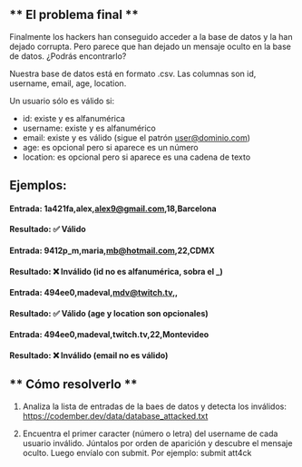 ## ** El problema final **
Finalmente los hackers han conseguido acceder a la base de datos y la han dejado corrupta. Pero parece que han dejado un mensaje oculto en la base de datos. ¿Podrás encontrarlo?

Nuestra base de datos está en formato .csv. Las columnas son id, username, email, age, location.

Un usuario sólo es válido si:

- id: existe y es alfanumérica
- username: existe y es alfanumérico
- email: existe y es válido (sigue el patrón user@dominio.com)
- age: es opcional pero si aparece es un número
- location: es opcional pero si aparece es una cadena de texto

## Ejemplos:

#### Entrada: 1a421fa,alex,alex9@gmail.com,18,Barcelona
#### Resultado: ✅ Válido

#### Entrada: 9412p_m,maria,mb@hotmail.com,22,CDMX
#### Resultado: ❌ Inválido (id no es alfanumérica, sobra el _)

#### Entrada: 494ee0,madeval,mdv@twitch.tv,,
#### Resultado: ✅ Válido (age y location son opcionales)

#### Entrada: 494ee0,madeval,twitch.tv,22,Montevideo
#### Resultado: ❌ Inválido (email no es válido)

## ** Cómo resolverlo **
1. Analiza la lista de entradas de la baes de datos y detecta los inválidos: https://codember.dev/data/database_attacked.txt

2. Encuentra el primer caracter (número o letra) del username de cada usuario inválido. Júntalos por orden de aparición y descubre el mensaje oculto. Luego envíalo con submit. Por ejemplo:
submit att4ck